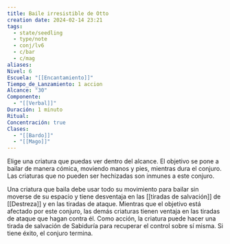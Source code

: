 ```yaml
---
title: Baile irresistible de Otto
creation date: 2024-02-14 23:21
tags:
  - state/seedling
  - type/note
  - conj/lv6
  - c/bar
  - c/mag
aliases: 
Nivel: 6
Escuela: "[[Encantamiento]]"
Tiempo_de_Lanzamiento: 1 accion
Alcance: "30"
Componente:
  - "[[Verbal]]"
Duración: 1 minuto
Ritual: 
Concentración: true
Clases:
  - "[[Bardo]]"
  - "[[Mago]]"
---
```

Elige una criatura que puedas ver dentro del alcance. El objetivo se pone a bailar de manera cómica, moviendo manos y pies, mientras dura el conjuro. Las criaturas que no pueden ser hechizadas son inmunes a este conjuro.

Una criatura que baila debe usar todo su movimiento para bailar sin moverse de su espacio y tiene desventaja en las [[tiradas de salvación]] de [[Destreza]] y en las tiradas de ataque. Mientras que el objetivo está afectado por este conjuro, las demás criaturas tienen ventaja en las tiradas de ataque que hagan contra él. Como acción, la criatura puede hacer una tirada de salvación de Sabiduría para recuperar el control sobre sí misma. Si tiene éxito, el conjuro termina.